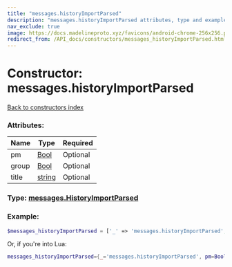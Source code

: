 ```yaml
---
title: "messages.historyImportParsed"
description: "messages.historyImportParsed attributes, type and example"
nav_exclude: true
image: https://docs.madelineproto.xyz/favicons/android-chrome-256x256.png
redirect_from: /API_docs/constructors/messages_historyImportParsed.html
---
```

# Constructor: messages.historyImportParsed  
[Back to constructors index](index.md)



### Attributes:

| Name     |    Type       | Required |
|----------|---------------|----------|
|pm|[Bool](../types/Bool.md) | Optional|
|group|[Bool](../types/Bool.md) | Optional|
|title|[string](../types/string.md) | Optional|



### Type: [messages.HistoryImportParsed](../types/messages.HistoryImportParsed.md)


### Example:

```php
$messages_historyImportParsed = ['_' => 'messages.historyImportParsed', 'pm' => Bool, 'group' => Bool, 'title' => 'string'];
```  


Or, if you're into Lua:

```lua
messages_historyImportParsed={_='messages.historyImportParsed', pm=Bool, group=Bool, title='string'}

```


